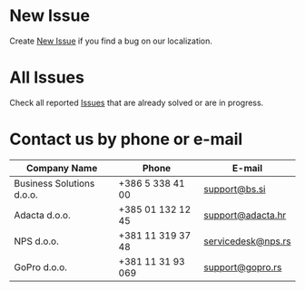 # New Issue

Create [New Issue](https://github.com/AdriaticOrg/app/issues/new) if you find a bug on our localization.

# All Issues

Check all reported [Issues](https://github.com/AdriaticOrg/app/issues) that are already solved or are in progress.

# Contact us by phone or e-mail

Company ​Name|​Phone|​E-mail
------------|-----|------
Business Solutions d.o.o.|+386 5 338 41 00|support@bs.si
Adacta d.o.o.|+385 01 132 12 45|support@adacta.hr
NPS d.o.o.|+381 11 319 37 48|servicedesk@nps.rs
GoPro d.o.o.|+381 11 31 93 069|support@gopro.rs